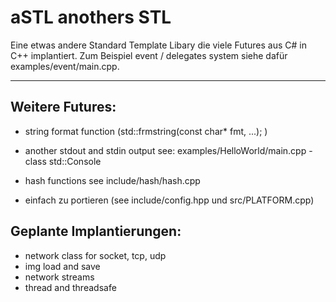 # aSTL anothers STLEine etwas andere Standard Template Libary die viele Futures aus C# in C++ implantiert. Zum Beispiel event / delegates system siehe dafür examples/event/main.cpp.     ----## Weitere Futures:* string format function (std::frmstring(const char* fmt, ...); )* another stdout and stdin output see: examples/HelloWorld/main.cpp - class std::Console  * hash functions see include/hash/hash.cpp* einfach zu portieren (see include/config.hpp und src/PLATFORM.cpp)## Geplante Implantierungen:* network class for socket, tcp, udp* img load and save* network streams* thread and threadsafe